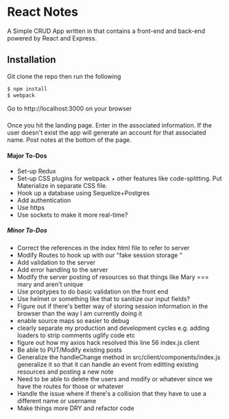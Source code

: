 # React Notes

A Simple CRUD App written in that contains a front-end and back-end powered by
React and Express.

## Installation
Git clone the repo then run the following

```sh
$ npm install
$ webpack
```
Go to http://localhost:3000 on your browser


###
Once you hit the landing page. Enter in the associated information. If the user doesn't exist
the app will generate an account for that associated name. Post notes at the bottom of the page.


#### Major To-Dos
* Set-up Redux
* Set-up CSS plugins for webpack + other features like code-splitting. Put Materialize in separate CSS file.
* Hook up a database using Sequelize+Postgres
* Add authentication
* Use https
* Use sockets to make it more real-time?

##### Minor To-Dos
* Correct the references in the index html file to refer to server
* Modify Routes to hook up with our "fake session storage "
* Add validation to the server
* Add error handling to the server
* Modify the server posting of resources so that things like Mary === mary and aren't unique
* Use proptypes to do basic validation on the front end
* Use helmet or something like that to sanitize our input fields?
* Figure out if there's better way of storing session information in the browser than the way I am currently doing it
* enable source maps  so easier to debug
* clearly separate my production and development cycles e.g. adding loaders to strip comments uglify code etc
* figure out how my axios hack resolved this line 56 index.js client
* Be able to PUT/Modify existing posts
* Generalize the handleChange method in src/client/components/index.js generalize it so that it can handle an event from editting existing resources and posting a new note
* Need to be able to delete the users and modify or whatever since we have the routes for those or whatever
* Handle the issue where if there's a collision that they have to use a different name or username
* Make things more DRY and refactor code

